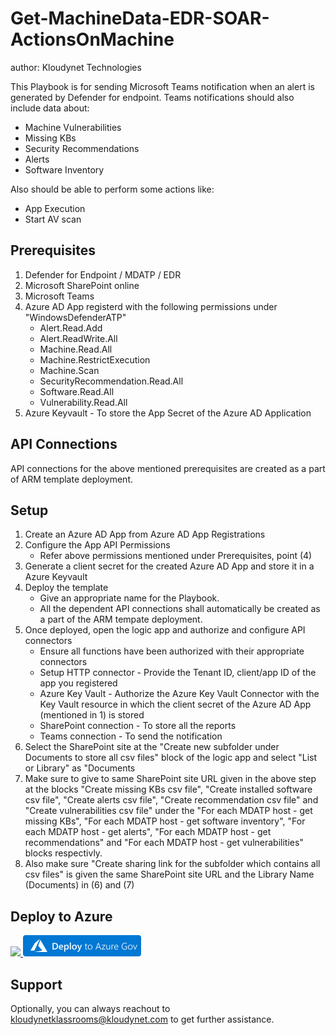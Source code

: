 # Get-MachineData-EDR-SOAR-ActionsOnMachine
author: Kloudynet Technologies

This Playbook is for sending Microsoft Teams notification when an alert is generated by Defender for endpoint. Teams notifications should also include data about:
-	Machine Vulnerabilities
-	Missing KBs
-	Security Recommendations
-	Alerts
-	Software Inventory

Also should be able to perform some actions like:
-	App Execution
-	Start AV scan

## Prerequisites
1. Defender for Endpoint / MDATP / EDR
2. Microsoft SharePoint online
3. Microsoft Teams
4. Azure AD App registerd with the following permissions under "WindowsDefenderATP"
    - Alert.Read.Add
    - Alert.ReadWrite.All
    - Machine.Read.All
    - Machine.RestrictExecution
    - Machine.Scan
    - SecurityRecommendation.Read.All
    - Software.Read.All
    - Vulnerability.Read.All
5. Azure Keyvault - To store the App Secret of the Azure AD Application

## API Connections
API connections for the above mentioned prerequisites are created as a part of ARM template deployment.

## Setup
1. Create an Azure AD App from Azure AD App Registrations
2. Configure the App API Permissions
    - Refer above permissions mentioned under Prerequisites, point (4)
3. Generate a client secret for the created Azure AD App and store it in a Azure Keyvault
4. Deploy the template
    - Give an appropriate name for the Playbook.
    - All the dependent API connections shall automatically be created as a part of the ARM tempate deployment.
5. Once deployed, open the logic app and authorize and configure API connectors
    - Ensure all functions have been authorized with their appropriate connectors
    - Setup HTTP connector - Provide the Tenant ID, client/app ID of the app you registered
    - Azure Key Vault - Authorize the Azure Key Vault Connector with the Key Vault resource in which the client secret of the Azure AD App (mentioned in 1) is stored
    - SharePoint connection - To store all the reports
    - Teams connection - To send the notification
6. Select the SharePoint site at the "Create new subfolder under Documents to store all csv files" block of the logic app and select "List or Library" as "Documents
7. Make sure to give to same SharePoint site URL given in the above step at the blocks "Create missing KBs csv file", "Create installed software csv file", "Create alerts csv file", "Create recommendation csv file" and "Create vulnerabilities csv file" under the "For each MDATP host - get missing KBs", "For each MDATP host - get software inventory", "For each MDATP host - get alerts", "For each MDATP host - get recommendations" and "For each MDATP host - get vulnerabilities" blocks respectivly.
8. Also make sure "Create sharing link for the subfolder which contains all csv files" is given the same SharePoint site URL and the Library Name  (Documents) in (6) and (7)

## Deploy to Azure
<a href="https://portal.azure.com/#create/Microsoft.Template/uri/https%3A%2F%2Fraw.githubusercontent.com%2Fkloudynetklassrooms%2FAzure-Sentinel%2Fmaster%2FPlaybooks%2FGet-MachineData-EDR-SOAR-ActionsOnMachine%2Ftemplate.json" target="_blank">
    <img src="https://aka.ms/deploytoazurebutton""/>
</a>
<a href="https://portal.azure.us/#create/Microsoft.Template/uri/https%3A%2F%2Fraw.githubusercontent.com%2Fkloudynetklassrooms%2FAzure-Sentinel%2Fmaster%2FPlaybooks%2FGet-MachineData-EDR-SOAR-ActionsOnMachine%2Ftemplate.json" target="_blank">
<img src="https://raw.githubusercontent.com/Azure/azure-quickstart-templates/master/1-CONTRIBUTION-GUIDE/images/deploytoazuregov.png"/>
</a>

## Support
Optionally, you can always reachout to kloudynetklassrooms@kloudynet.com to get further assistance.
